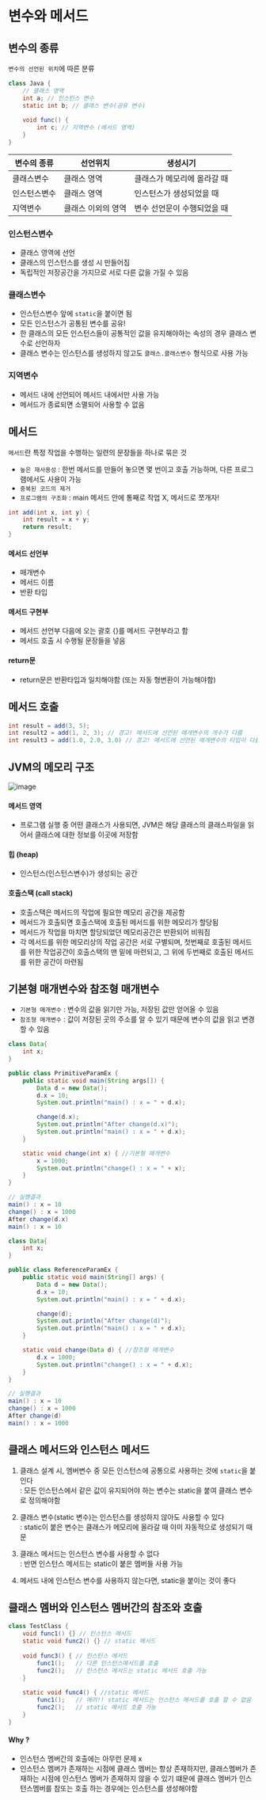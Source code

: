 # 변수와 메서드

## 변수의 종류

```변수의 선언된 위치```에 따른 분류

```java
class Java {
    // 클래스 영역  
    int a; // 인스턴스 변수
    static int b; // 클래스 변수(공유 변수)
    
    void func() {
        int c; // 지역변수 (메서드 영역)
    }
}

```

|변수의 종류|선언위치|       생성시기              |
|----------|-------|-----------------------------|
|클래스변수 |클래스 영역| 클래스가 메모리에 올라갈 때|
|인스턴스변수|클래스 영역|인스턴스가 생성되었을 때   |
|지역변수|클래스 이외의 영역|변수 선언문이 수행되었을 때|

### 인스턴스변수
* 클래스 영역에 선언
* 클래스의 인스턴스를 생성 시 만들어짐
* 독립적인 저장공간을 가지므로 서로 다른 값을 가질 수 있음

### 클래스변수 
* 인스턴스변수 앞에 ```static```을 붙이면 됨
* 모든 인스턴스가 공통된 변수를 공유!
* 한 클래스의 모든 인스턴스들이 공통적인 값을 유지해야하는 속성의 경우 클래스 변수로 선언하자
* 클래스 변수는 인스턴스를 생성하지 않고도 ```클래스.클래스변수``` 형식으로 사용 가능

### 지역변수
* 메서드 내에 선언되어 메서드 내에서만 사용 가능
* 메서드가 종료되면 소멸되어 사용할 수 없음

## 메서드

```메서드```란 특정 작업을 수행하는 일련의 문장들을 하나로 묶은 것
* ```높은 재사용성``` : 한번 메서드를 만들어 놓으면 몇 번이고 호출 가능하며, 다른 프로그램에서도 사용이 가능
* ```중복된 코드의 제거```
* ```프로그램의 구조화``` : main 메서드 안에 통째로 작업 X, 메서드로 쪼개자!


``` java
int add(int x, int y) {
    int result = x + y;
    return result;
}
```

#### 메서드 선언부

* 매개변수
* 메서드 이름
* 반환 타입

#### 메서드 구현부
* 메서드 선언부 다음에 오는 괄호 {}를 메서드 구현부라고 함
* 메서드 호출 시 수행될 문장들을 넣음

#### return문
* return문은 반환타입과 일치해야함 (또는 자동 형변환이 가능해야함)

## 메서드 호출

``` java
int result = add(3, 5);
int result2 = add(1, 2, 3); // 경고! 메서드에 선언된 매개변수의 개수가 다름
int result3 = add(1.0, 2.0, 3.0) // 경고! 메서드에 선언된 매개변수의 타입이 다름
```

## JVM의 메모리 구조

![image](https://user-images.githubusercontent.com/97823928/160292832-d9e93bee-5c55-4bfd-b1ee-5293b1bd1399.png)

#### 메서드 영역
* 프로그램 실행 중 어떤 클래스가 사용되면, JVM은 해당 클래스의 클래스파일을 읽어서 클래스에 대한 정보를 이곳에 저장함

#### 힙 (heap)
* 인스턴스(인스턴스변수)가 생성되는 공간

#### 호출스택 (call stack)
* 호출스택은 메서드의 작업에 필요한 메모리 공간을 제공함
* 메서드가 호출되면 호출스택에 호출된 메서드를 위한 메모리가 할당됨
* 메서드가 작업을 마치면 할당되었던 메모리공간은 반환되어 비워짐
* 각 메서드를 위한 메모리상의 작업 공간은 서로 구별되며, 첫번째로 호출된 메서드를 위한 작업공간이 호출스택의 맨 밑에 마련되고, 그 위에 두번째로 호출된 메서드를 위한 공간이 마련됨

## 기본형 매개변수와 참조형 매개변수

* ```기본형 매개변수``` : 변수의 값을 읽기만 가능, 저장된 값만 얻어올 수 있음
* ```참조형 매개변수``` : 값이 저장된 곳의 주소를 알 수 있기 때문에 변수의 값을 읽고 변경 할 수 있음

```java
class Data{
    int x;
}

public class PrimitiveParamEx {
    public static void main(String args[]) {
        Data d = new Data();
        d.x = 10;
        System.out.println("main() : x = " + d.x);

        change(d.x);
        System.out.println("After change(d.x)");
        System.out.println("main() : x = " + d.x);
    }

    static void change(int x) { //기본형 매개변수
        x = 1000;
        System.out.println("change() : x = " + x);
    }
}
```

```java
// 실행결과
main() : x = 10
change() : x = 1000
After change(d.x)
main() : x = 10
```

```java
class Data{
    int x;
}

public class ReferenceParamEx {
    public static void main(String[] args) {
        Data d = new Data();
        d.x = 10;
        System.out.println("main() : x = " + d.x);

        change(d);
        System.out.println("After change(d)");
        System.out.println("main() : x = " + d.x);
    }

    static void change(Data d) { //참조형 매개변수
        d.x = 1000;
        System.out.println("change() : x = " + d.x);
    }
}
```

```java
// 실행결과
main() : x = 10
change() : x = 1000
After change(d)
main() : x = 1000
```

## 클래스 메서드와 인스턴스 메서드

1. 클래스 설계 시, 멤버변수 중 모든 인스턴스에 공통으로 사용하는 것에 ```static```을 붙인다  
: 모든 인스턴스에서 같은 값이 유지되어야 하는 변수는 static을 붙여 클래스 변수로 정의해야함

2. 클래스 변수(static 변수)는 인스턴스를 생성하지 않아도 사용할 수 있다  
: static이 붙은 변수는 클래스가 메모리에 올라갈 때 이미 자동적으로 생성되기 때문

3. 클래스 메서드는 인스턴스 변수를 사용할 수 없다  
: 반면 인스턴스 메서드는 static이 붙은 멤버들 사용 가능

4. 메서드 내에 인스턴스 변수를 사용하지 않는다면, static을 붙이는 것이 좋다

## 클래스 멤버와 인스턴스 멤버간의 참조와 호출

```java
class TestClass {
    void func1() {} // 인스턴스 메서드
    static void func2() {} // static 메서드
    
    void func3() { // 인스턴스 메서드
        func1();   // 다른 인스턴스메서드를 호출
        func2();   // 인스턴스 메서드는 static 메서드 호출 가능
    }
    
    static void func4() { //static 메서드
        func1();   // 에러!! static 메서드는 인스턴스 메서드를 호출 할 수 없음
        func2();   // static 메서드 호출 가능
    }
}
```

#### Why ?

* 인스턴스 멤버간의 호출에는 아무런 문제 x
* 인스턴스 멤버가 존재하는 시점에 클래스 멤버는 항상 존재하지만, 클래스멤버가 존재하는 시점에 인스턴스 멤버가 존재하지 않을 수 있기 떄문에 클래스 멤버가 인스턴스멤버를 참또는 호출 하는 경우에는 인스턴스를 생성해야함

